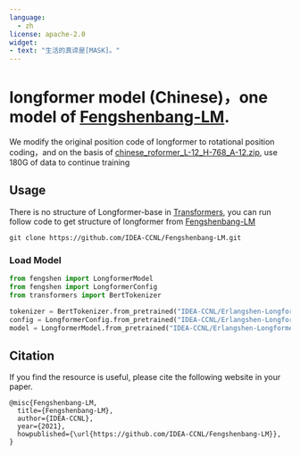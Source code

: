```yaml
---
language: 
  - zh
license: apache-2.0
widget:
- text: "生活的真谛是[MASK]。"
---
```

# longformer model (Chinese)，one model of [Fengshenbang-LM](https://github.com/IDEA-CCNL/Fengshenbang-LM).
We modify the original position code of longformer to rotational position coding，and on the basis of [chinese_roformer_L-12_H-768_A-12.zip](https://github.com/ZhuiyiTechnology/roformer), use 180G of data to continue training

## Usage
There is no structure of Longformer-base in [Transformers](https://github.com/huggingface/transformers), you can run follow code to get structure of longformer from [Fengshenbang-LM](https://github.com/IDEA-CCNL/Fengshenbang-LM)

 ```shell
 git clone https://github.com/IDEA-CCNL/Fengshenbang-LM.git
 ```

### Load Model
```python
from fengshen import LongformerModel    
from fengshen import LongformerConfig
from transformers import BertTokenizer

tokenizer = BertTokenizer.from_pretrained("IDEA-CCNL/Erlangshen-Longformer-110M")
config = LongformerConfig.from_pretrained("IDEA-CCNL/Erlangshen-Longformer-110M")
model = LongformerModel.from_pretrained("IDEA-CCNL/Erlangshen-Longformer-110M")
```



## Citation
If you find the resource is useful, please cite the following website in your paper.

```
@misc{Fengshenbang-LM,
  title={Fengshenbang-LM},
  author={IDEA-CCNL},
  year={2021},
  howpublished={\url{https://github.com/IDEA-CCNL/Fengshenbang-LM}},
}
```